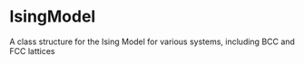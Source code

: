 # IsingModel
A class structure for the Ising Model for various systems, including BCC and FCC lattices
